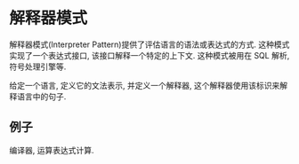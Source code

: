 # 解释器模式

解释器模式(Interpreter Pattern)提供了评估语言的语法或表达式的方式. 这种模式实现了一个表达式接口, 该接口解释一个特定的上下文. 这种模式被用在 SQL 解析, 符号处理引擎等.

给定一个语言, 定义它的文法表示, 并定义一个解释器, 这个解释器使用该标识来解释语言中的句子.

## 例子

编译器, 运算表达式计算.
